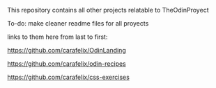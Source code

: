 This repository contains all other projects relatable to TheOdinProyect

To-do: make cleaner readme files for all proyects

links to them here from last to first: 

https://github.com/carafelix/OdinLanding

https://github.com/carafelix/odin-recipes

https://github.com/carafelix/css-exercises
